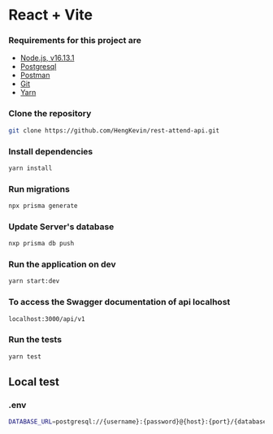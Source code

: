 # React + Vite

### Requirements for this project are

-   [Node.js, v16.13.1](https://nodejs.org/fr/blog/release/v16.13.1/)
-   [Postgresql](https://www.postgresql.org/)
-   [Postman](https://www.getpostman.com/)
-   [Git](https://git-scm.com/)
-   [Yarn](https://classic.yarnpkg.com/lang/en/docs/install/#windows-stable)

### Clone the repository

```bash
git clone https://github.com/HengKevin/rest-attend-api.git
```

### Install dependencies

```bash
yarn install
```

### Run migrations

```bash
npx prisma generate
```

### Update Server's database

```bash
nxp prisma db push
```

### Run the application on dev

```bash
yarn start:dev
```

### To access the Swagger documentation of api localhost
```bash
localhost:3000/api/v1
```

### Run the tests

```bash
yarn test
```

## Local test

### .env
    
```bash
DATABASE_URL=postgresql://{username}:{password}@{host}:{port}/{database_name}?schema=public
```
